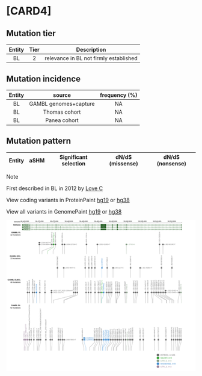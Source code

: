 # [CARD4]

## Mutation tier

|Entity|Tier|Description                           |
|:------:|:----:|--------------------------------------|
|BL    |2   |relevance in BL not firmly established|
## Mutation incidence

|Entity|source               |frequency (%)|
|:------:|:---------------------:|:-------------:|
|BL    |GAMBL genomes+capture|NA           |
|BL    |Thomas cohort        |NA           |
|BL    |Panea cohort         |NA           |

## Mutation pattern

|Entity|aSHM|Significant selection|dN/dS (missense)|dN/dS (nonsense)|
|:------:|:----:|:---------------------:|:----------------:|:----------------:|


> [!NOTE]
> First described in BL in 2012 by [Love C](https://pubmed.ncbi.nlm.nih.gov/23143597)


View coding variants in ProteinPaint [hg19](https://www.bcgsc.ca/downloads/morinlab/GAMBL/test/genes/CARD4_protein.html)  or [hg38](https://www.bcgsc.ca/downloads/morinlab/GAMBL/test/genes/CARD4_protein_hg38.html)

View all variants in GenomePaint [hg19](https://www.bcgsc.ca/downloads/morinlab/GAMBL/test/genes/CARD4.html)  or [hg38](https://www.bcgsc.ca/downloads/morinlab/GAMBL/test/genes/CARD4_hg38.html)

![image](images/proteinpaint/CARD4.svg)

